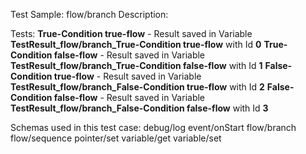 Test Sample: flow/branch
Description: 

Tests:
	**True-Condition true-flow** - Result saved in Variable **TestResult_flow/branch_True-Condition true-flow** with Id **0**
	**True-Condition false-flow** - Result saved in Variable **TestResult_flow/branch_True-Condition false-flow** with Id **1**
	**False-Condition true-flow** - Result saved in Variable **TestResult_flow/branch_False-Condition true-flow** with Id **2**
	**False-Condition false-flow** - Result saved in Variable **TestResult_flow/branch_False-Condition false-flow** with Id **3**

Schemas used in this test case:
	debug/log
	event/onStart
	flow/branch
	flow/sequence
	pointer/set
	variable/get
	variable/set
